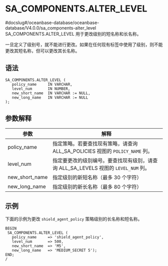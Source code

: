 SA_COMPONENTS.ALTER_LEVEL 
==============================================
#docslug#/oceanbase-database/oceanbase-database/V4.0.0/sa_components-alter_level
SA_COMPONENTS.ALTER_LEVEL 用于更改级别的短名称和长名称。

一旦定义了级别号，就不能进行更改。如果在任何现有标签中使用了级别，则不能更改其短名称，但可以更改其长名称。

语法 
-----------

```unknow
SA_COMPONENTS.ALTER_LEVEL (
   policy_name     IN VARCHAR,
   level_num       IN NUMBER,
   new_short_name  IN VARCHAR := NULL,
   new_long_name   IN VARCHAR := NULL
);
```



参数解释 
-------------



|     **参数**     |                         **解释**                          |
|----------------|---------------------------------------------------------|
| policy_name    | 指定策略。若要查找现有策略，请查询 ALL_SA_POLICIES 视图的 `POLICY_NAME` 列。  |
| level_num      | 指定要更改的级别编号。要查找现有级别，请查询 ALL_SA_LEVELS 视图的 `LEVEL_NUM` 列。 |
| new_short_name | 指定级别的新短名称（最多 30 个字符）                                    |
| new_long_name  | 指定级别的新长名称（最多 80 个字符）                                    |



示例 
-----------

下面的示例为更改 `shield_agent_policy` 策略级别的长名称和短名称。

```unknow
BEGIN
 SA_COMPONENTS.ALTER_LEVEL (
   policy_name     => 'shield_agent_policy',
   level_num       => 500,
   new_short_name  => 'M5',
   new_long_name   => 'MEDIUM_SECRET 5');
END;
/
```


